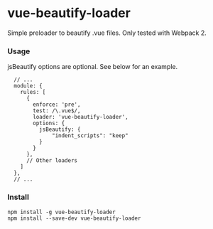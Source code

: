 # vue-beautify-loader

Simple preloader to beautify .vue files. Only tested with Webpack 2.

### Usage

jsBeautify options are optional. See below for an example.

```
  // ...
  module: {
    rules: [
      {
        enforce: 'pre',
        test: /\.vue$/,
        loader: 'vue-beautify-loader',
        options: {
          jsBeautify: {
              "indent_scripts": "keep"
          }
        }
      },
      // Other loaders
    ]
  },
  // ...
```

### Install

```
npm install -g vue-beautify-loader
npm install --save-dev vue-beautify-loader
```

